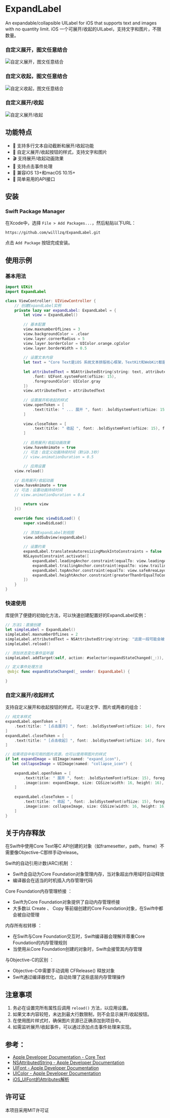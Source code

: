 # ExpandLabel

An expandable/collapsible UILabel for iOS that supports text and images with no quantity limit. 
iOS 一个可展开/收起的UILabel，支持文字和图片，不限数量。
### 自定义展开，图文任意结合
![自定义展开，图文任意结合](1.png)

### 自定义收起，图文任意结合
![自定义收起，图文任意结合](2.png)

### 自定义展开/收起
![自定义展开/收起](3.png)
## 功能特点

- 📝 支持多行文本自动截断和展开/收起功能
- 🎨 自定义展开/收起按钮的样式，支持文字和图片
- 🎬 支持展开/收起动画效果
- 🔄 支持点击事件处理
- 📱 兼容iOS 13+和macOS 10.15+
- 🎯 简单易用的API接口

## 安装

### Swift Package Manager

在Xcode中，选择 `File > Add Packages...`，然后粘贴以下URL：

```
https://github.com/willlzq/ExpandLabel.git
```

点击 `Add Package` 按钮完成安装。

## 使用示例

### 基本用法

```swift
import UIKit
import ExpandLabel

class ViewController: UIViewController {
    // 创建ExpandLabel实例
    private lazy var expandLabel: ExpandLabel = {
        let view = ExpandLabel()
        
        // 基本配置
        view.maxnumberOfLines = 3
        view.backgroundColor = .clear
        view.layer.cornerRadius = 5
        view.layer.borderColor = UIColor.orange.cgColor
        view.layer.borderWidth = 0.5
        
        // 设置文本内容
        let text = "Core Text是iOS 系统文本排版核心框架，TextKit和WebKit都是封装在CoreText上的，TextKit是iOS7引入的，在iOS7之前几乎所有的文本都是 WebKit 来处理的，包括UILable、UITextFileld等，TextKit是从Cocoa文本系统移植到iOS系统的。文本渲染过程中Core Text只负责排版，具体的绘制操作是通过Core Graphics框架完成的。如果需要精细的排版控制可以使用Core Text，否则可以直接使用Text Kit。"
        
        let attributedText = NSAttributedString(string: text, attributes: [
            .font: UIFont.systemFont(ofSize: 15),
            .foregroundColor: UIColor.gray
        ])
        view.attributedText = attributedText
        
        // 设置展开和收起的样式
        view.openToken = [
            .text(title: " ... 展开 ", font: .boldSystemFont(ofSize: 15), foregroundColor: .blue)
        ]
        
        view.closeToken = [
            .text(title: " 收起 ", font: .boldSystemFont(ofSize: 15), foregroundColor: .blue)
        ]
        
        // 启用展开/收起动画效果
        view.haveAnimate = true
        // 可选：自定义动画持续时间（默认0.3秒）
        // view.animationDuration = 0.5
        
        // 应用设置
    view.reload()
    
    // 启用展开/收起动画
    view.haveAnimate = true
    // 可选：设置动画持续时间
    // view.animationDuration = 0.4
        
        return view
    }()
    
    override func viewDidLoad() {
        super.viewDidLoad()
        
        // 添加ExpandLabel到视图
        view.addSubview(expandLabel)
        
        // 设置约束
        expandLabel.translatesAutoresizingMaskIntoConstraints = false
        NSLayoutConstraint.activate([
            expandLabel.leadingAnchor.constraint(equalTo: view.leadingAnchor, constant: 15),
            expandLabel.trailingAnchor.constraint(equalTo: view.trailingAnchor, constant: -15),
            expandLabel.topAnchor.constraint(equalTo: view.safeAreaLayoutGuide.topAnchor, constant: 20),
            expandLabel.heightAnchor.constraint(greaterThanOrEqualToConstant: 100)
        ])
    }
}
```

### 快速使用

库提供了便捷的初始化方法，可以快速创建配置好的ExpandLabel实例：

```swift
// 方法1：直接创建
let simpleLabel = ExpandLabel()
simpleLabel.maxnumberOfLines = 2
simpleLabel.attributedText = NSAttributedString(string: "这是一段可能会被截断的长文本内容，点击可以展开查看全部内容。")
simpleLabel.reload()

// 添加状态变化事件监听器
simpleLabel.addTarget(self, action: #selector(expandStateChanged(_:)), for: .expandStateChanged)

// 定义事件处理方法
 @objc func expandStateChanged(_ sender: ExpandLabel) {
   
}
```

### 自定义展开/收起样式

支持自定义展开和收起按钮的样式，可以是文字、图片或两者的组合：

```swift
// 纯文本样式
expandLabel.openToken = [
    .text(title: " [点击展开] ", font: .boldSystemFont(ofSize: 14), foregroundColor: .systemBlue)
]
expandLabel.closeToken = [
    .text(title: " [点击收起] ", font: .boldSystemFont(ofSize: 14), foregroundColor: .systemBlue)
]

// 如果项目中有可用的图片资源，也可以使用带图片的样式
if let expandImage = UIImage(named: "expand_icon"), 
   let collapseImage = UIImage(named: "collapse_icon") {
    
    expandLabel.openToken = [
        .text(title: " 展开 ", font: .boldSystemFont(ofSize: 15), foregroundColor: .blue),
        .image(icon: expandImage, size: CGSize(width: 16, height: 16), refrenceFont: .boldSystemFont(ofSize: 15))
    ]
    
    expandLabel.closeToken = [
        .text(title: " 收起 ", font: .boldSystemFont(ofSize: 15), foregroundColor: .blue),
        .image(icon: collapseImage, size: CGSize(width: 16, height: 16), refrenceFont: .boldSystemFont(ofSize: 15))
    ]
}
```
## 关于内存释放
在Swift中使用Core Text等C API创建的对象（如framesetter，path，frame）不需要像Objective-C那样手动release。

Swift的自动引用计数(ARC)机制 ：
- Swift会自动为Core Foundation对象管理内存，当对象超出作用域时自动释放
- 编译器会在适当的时机插入内存管理代码

Core Foundation内存管理桥接 ：

- Swift为Core Foundation对象提供了自动内存管理桥接
- 大多数以 Create 、 Copy 等前缀创建的Core Foundation对象，在Swift中都会被自动管理

内存所有权转移 ：

- 在Swift与Core Foundation交互时，Swift编译器会理解并尊重Core Foundation的内存管理规则
- 当使用从Core Foundation创建的对象时，Swift会接管其内存管理

与Objective-C的区别 ：

- Objective-C中需要手动调用 CFRelease() 释放对象
- Swift通过编译器优化，自动处理了这些底层内存管理操作

## 注意事项

1. 务必在设置完所有属性后调用 `reload()` 方法，以应用设置。
2. 如果文本内容较短，未达到最大行数限制，则不会显示展开/收起按钮。
3. 在使用图片样式时，确保图片资源已正确添加到项目中。
4. 如需监听展开/收起事件，可以通过添加点击事件处理来实现。

## 参考：
- [Apple Developer Documentation - Core Text](https://developer.apple.com/documentation/coretext)
- [NSAttributedString - Apple Developer Documentation](https://developer.apple.com/documentation/foundation/nsattributedstring)
- [UIFont - Apple Developer Documentation](https://developer.apple.com/documentation/uikit/uifont)
- [UIColor - Apple Developer Documentation](https://developer.apple.com/documentation/uikit/uicolor)
- [iOS_UIFont的Attributes解析](https://cloud.tencent.com/developer/article/2052942)



## 许可证

本项目采用MIT许可证
